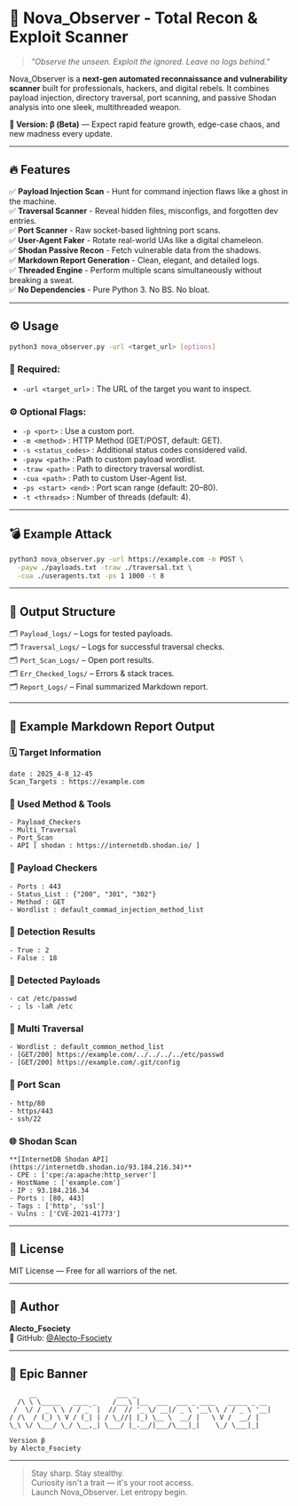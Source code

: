 # 🚀 Nova\_Observer - Total Recon & Exploit Scanner

> *"Observe the unseen. Exploit the ignored. Leave no logs behind."*

Nova\_Observer is a **next-gen automated reconnaissance and vulnerability scanner** built for professionals, hackers, and digital rebels. It combines payload injection, directory traversal, port scanning, and passive Shodan analysis into one sleek, multithreaded weapon.

**🧪 Version: β (Beta)** — Expect rapid feature growth, edge-case chaos, and new madness every update.

---

## 🔥 Features

✅ **Payload Injection Scan** - Hunt for command injection flaws like a ghost in the machine.\
✅ **Traversal Scanner** - Reveal hidden files, misconfigs, and forgotten dev entries.\
✅ **Port Scanner** - Raw socket-based lightning port scans.\
✅ **User-Agent Faker** - Rotate real-world UAs like a digital chameleon.\
✅ **Shodan Passive Recon** - Fetch vulnerable data from the shadows.\
✅ **Markdown Report Generation** - Clean, elegant, and detailed logs.\
✅ **Threaded Engine** - Perform multiple scans simultaneously without breaking a sweat.\
✅ **No Dependencies** - Pure Python 3. No BS. No bloat.

---

## ⚙️ Usage

```bash
python3 nova_observer.py -url <target_url> [options]
```

### 🔗 Required:

- `-url <target_url>` : The URL of the target you want to inspect.

### ⚙️ Optional Flags:

- `-p <port>` : Use a custom port.
- `-m <method>` : HTTP Method (GET/POST, default: GET).
- `-s <status_codes>` : Additional status codes considered valid.
- `-payw <path>` : Path to custom payload wordlist.
- `-traw <path>` : Path to directory traversal wordlist.
- `-cua <path>` : Path to custom User-Agent list.
- `-ps <start> <end>` : Port scan range (default: 20–80).
- `-t <threads>` : Number of threads (default: 4).

---

## 💣 Example Attack

```bash
python3 nova_observer.py -url https://example.com -m POST \
  -payw ./payloads.txt -traw ./traversal.txt \
  -cua ./useragents.txt -ps 1 1000 -t 8
```

---

## 📂 Output Structure

🗂 `Payload_logs/` – Logs for tested payloads.\
🗂 `Traversal_Logs/` – Logs for successful traversal checks.\
🗂 `Port_Scan_Logs/` – Open port results.\
🗂 `Err_Checked_logs/` – Errors & stack traces.\
🗂 `Report_Logs/` – Final summarized Markdown report.

---

## 🧾 Example Markdown Report Output

### 🗓️ Target Information

```
date : 2025_4-8_12-45
Scan_Targets : https://example.com
```

### 🔧 Used Method & Tools

```
- Payload_Checkers
- Multi_Traversal
- Port_Scan
- API [ shodan : https://internetdb.shodan.io/ ]
```

### 🧪 Payload Checkers

```
- Ports : 443
- Status_List : {"200", "301", "302"}
- Method : GET
- Wordlist : default_commad_injection_method_list
```

### 🎯 Detection Results

```
- True : 2
- False : 18
```

### 📜 Detected Payloads

```
- cat /etc/passwd
- ; ls -laR /etc
```

### 📁 Multi Traversal

```
- Wordlist : default_common_method_list
- [GET/200] https://example.com/../../../../etc/passwd
- [GET/200] https://example.com/.git/config
```

### 📡 Port Scan

```
- http/80
- https/443
- ssh/22
```

### 🌐 Shodan Scan

```
**[InternetDB Shodan API](https://internetdb.shodan.io/93.184.216.34)**
- CPE : ['cpe:/a:apache:http_server']
- HostName : ['example.com']
- IP : 93.184.216.34
- Ports : [80, 443]
- Tags : ['http', 'ssl']
- Vulns : ['CVE-2021-41773']
```

---

## 📜 License

MIT License — Free for all warriors of the net.

---

## 👤 Author

**Alecto\_Fsociety**\
🔗 GitHub: [@Alecto-Fsociety](https://github.com/Alecto-Fsociety)

---

## 🎨 Epic Banner

```
     __                    ___ _                                 
  /\ \ \_____   ____ _    /___\ |__  ___  ___ _ ____   _____ _ __ 
 /  \/ / _ \ \ / / _` |  //  // '_ \/ __|/ _ \ '__\ \ / / _ \ '__|
/ /\  / (_) \ V / (_| | / \_//| |_) \__ \  __/ |   \ V /  __/ |   
\_\ \/ \___/ \_/ \__,_| \___/ |_.__/|___/\___|_|    \_/ \___|_|   
                                                                 
Version β
by Alecto_Fsociety
```

---

> Stay sharp. Stay stealthy.\
> Curiosity isn't a trait — it's your root access.\
> Launch Nova\_Observer. Let entropy begin.

